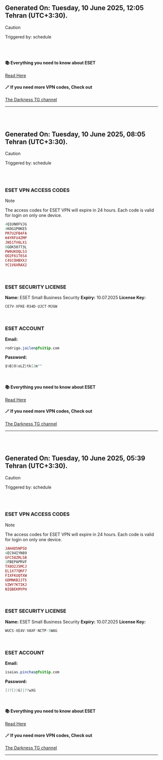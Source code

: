 ## Generated On: Tuesday, 10 June 2025, 12:05 Tehran (UTC+3:30).

> [!CAUTION]
> Triggered by: schedule

<br><br>

#### 📚 Everything you need to know about ESET

[Read Here](https://t.me/F_NiREvil/2113)

#### 🪄 If you need more VPN codes, Check out

[The Darkness TG channel](https://t.me/Eset_key_trial)

---

<br><br>

## Generated On: Tuesday, 10 June 2025, 08:05 Tehran (UTC+3:30).

> [!CAUTION]
> Triggered by: schedule

<br><br>

### ESET VPN ACCESS CODES

> [!NOTE]
> The access codes for ESET VPN will expire in 24 hours.
> Each code is valid for login on only one device.

```ruby
4Q1UN0FVJG
4KOG1P0KE5
PR7U2FB4FA
H4YRFU4ZMP
JN51TV6LX1
8GOK50773L
PW9UKOQL53
OO2F61T6S4
C4SCOHBXXJ
YC1V6XRAX2
```

<br>

### ESET SECURITY LICENSE

**Name:** ESET Small Business Security
**Expiry:** 10.07.2025
**License Key:**

```POV-Ray SDL
CE7V-XFKE-R34D-UJCT-MJGW
```

<br>

### ESET ACCOUNT

**Email:**

```CSS
rodrigo.jailen@fsitip.com
```

**Password:**

```POV-Ray SDL
$%B}O(oLZ}tk[2m""
```

<br>

#### 📚 Everything you need to know about ESET

[Read Here](https://t.me/F_NiREvil/2113)

#### 🪄 If you need more VPN codes, Check out

[The Darkness TG channel](https://t.me/Eset_key_trial)

---

<br><br>

## Generated On: Tuesday, 10 June 2025, 05:39 Tehran (UTC+3:30).

> [!CAUTION]
> Triggered by: schedule

<br><br>

### ESET VPN ACCESS CODES

> [!NOTE]
> The access codes for ESET VPN will expire in 24 hours.
> Each code is valid for login on only one device.

```ruby
JAH4D5NP5D
4EC94IYN89
GFC58ZRL5B
1FBEPAPRVF
TX8O2J5MCJ
EL1X77QRF7
FIXFKUQTXW
GDMNKB2JT5
VZWY7KTIKJ
NIQBEKMYPH
```

<br>

### ESET SECURITY LICENSE

**Name:** ESET Small Business Security
**Expiry:** 10.07.2025
**License Key:**

```POV-Ray SDL
WUCS-XE4V-VAXF-NCTP-5WAG
```

<br>

### ESET ACCOUNT

**Email:**

```CSS
isaias.pinchas@fsitip.com
```

**Password:**

```POV-Ray SDL
])7[))G]|7?wXG
```

<br>

#### 📚 Everything you need to know about ESET

[Read Here](https://t.me/F_NiREvil/2113)

#### 🪄 If you need more VPN codes, Check out

[The Darkness TG channel](https://t.me/Eset_key_trial)

---

<br><br>

